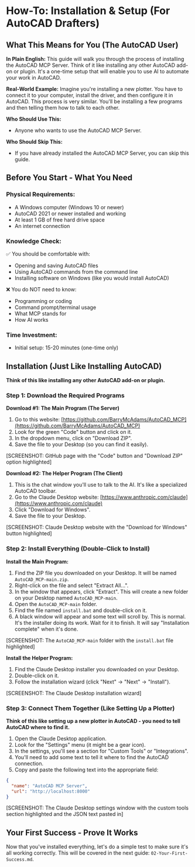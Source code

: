 # How-To: Installation & Setup (For AutoCAD Drafters)

## What This Means for You (The AutoCAD User)

**In Plain English:** This guide will walk you through the process of installing the AutoCAD MCP Server. Think of it like installing any other AutoCAD add-on or plugin. It's a one-time setup that will enable you to use AI to automate your work in AutoCAD.

**Real-World Example:**
Imagine you're installing a new plotter. You have to connect it to your computer, install the driver, and then configure it in AutoCAD. This process is very similar. You'll be installing a few programs and then telling them how to talk to each other.

**Who Should Use This:**
*   Anyone who wants to use the AutoCAD MCP Server.

**Who Should Skip This:**
*   If you have already installed the AutoCAD MCP Server, you can skip this guide.

## Before You Start - What You Need

### Physical Requirements:
*   A Windows computer (Windows 10 or newer)
*   AutoCAD 2021 or newer installed and working
*   At least 1 GB of free hard drive space
*   An internet connection

### Knowledge Check:
✅ You should be comfortable with:
*   Opening and saving AutoCAD files
*   Using AutoCAD commands from the command line
*   Installing software on Windows (like you would install AutoCAD)

❌ You do NOT need to know:
*   Programming or coding
*   Command prompt/terminal usage
*   What MCP stands for
*   How AI works

### Time Investment:
*   Initial setup: 15-20 minutes (one-time only)

## Installation (Just Like Installing AutoCAD)

**Think of this like installing any other AutoCAD add-on or plugin.**

### Step 1: Download the Required Programs

**Download #1: The Main Program (The Server)**
1.  Go to this website: [https://github.com/BarryMcAdams/AutoCAD_MCP](https://github.com/BarryMcAdams/AutoCAD_MCP)
2.  Look for the green "Code" button and click on it.
3.  In the dropdown menu, click on "Download ZIP".
4.  Save the file to your Desktop (so you can find it easily).

[SCREENSHOT: GitHub page with the "Code" button and "Download ZIP" option highlighted]

**Download #2: The Helper Program (The Client)**
1.  This is the chat window you'll use to talk to the AI. It's like a specialized AutoCAD toolbar.
2.  Go to the Claude Desktop website: [https://www.anthropic.com/claude](https://www.anthropic.com/claude)
3.  Click "Download for Windows".
4.  Save the file to your Desktop.

[SCREENSHOT: Claude Desktop website with the "Download for Windows" button highlighted]

### Step 2: Install Everything (Double-Click to Install)

**Install the Main Program:**
1.  Find the ZIP file you downloaded on your Desktop. It will be named `AutoCAD_MCP-main.zip`.
2.  Right-click on the file and select "Extract All...".
3.  In the window that appears, click "Extract". This will create a new folder on your Desktop named `AutoCAD_MCP-main`.
4.  Open the `AutoCAD_MCP-main` folder.
5.  Find the file named `install.bat` and double-click on it.
6.  A black window will appear and some text will scroll by. This is normal. It's the installer doing its work. Wait for it to finish. It will say "Installation complete" when it's done.

[SCREENSHOT: The `AutoCAD_MCP-main` folder with the `install.bat` file highlighted]

**Install the Helper Program:**
1.  Find the Claude Desktop installer you downloaded on your Desktop.
2.  Double-click on it.
3.  Follow the installation wizard (click "Next" -> "Next" -> "Install").

[SCREENSHOT: The Claude Desktop installation wizard]

### Step 3: Connect Them Together (Like Setting Up a Plotter)

**Think of this like setting up a new plotter in AutoCAD - you need to tell AutoCAD where to find it.**

1.  Open the Claude Desktop application.
2.  Look for the "Settings" menu (it might be a gear icon).
3.  In the settings, you'll see a section for "Custom Tools" or "Integrations".
4.  You'll need to add some text to tell it where to find the AutoCAD connection.
5.  Copy and paste the following text into the appropriate field:

```json
{
  "name": "AutoCAD MCP Server",
  "url": "http://localhost:8000"
}
```

[SCREENSHOT: The Claude Desktop settings window with the custom tools section highlighted and the JSON text pasted in]

## Your First Success - Prove It Works

Now that you've installed everything, let's do a simple test to make sure it's all working correctly. This will be covered in the next guide: `02-Your-First-Success.md`.